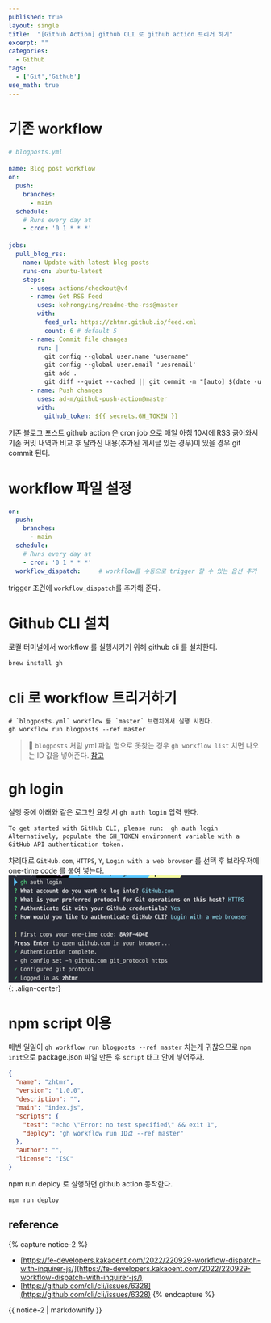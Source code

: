 ```yaml
---
published: true
layout: single
title:  "[Github Action] github CLI 로 github action 트리거 하기"
excerpt: ""
categories:
  - Github
tags:
  - ['Git','Github']
use_math: true
---
```


# 기존 workflow 
```yaml
# blogposts.yml

name: Blog post workflow
on:
  push:
    branches:
      - main
  schedule:
    # Runs every day at
    - cron: '0 1 * * *'

jobs:
  pull_blog_rss:
    name: Update with latest blog posts
    runs-on: ubuntu-latest
    steps:
      - uses: actions/checkout@v4
      - name: Get RSS Feed
        uses: kohrongying/readme-the-rss@master
        with:
          feed_url: https://zhtmr.github.io/feed.xml
          count: 6 # default 5
      - name: Commit file changes
        run: |
          git config --global user.name 'username'
          git config --global user.email 'uesremail'
          git add .
          git diff --quiet --cached || git commit -m "[auto] $(date -u +"%Y-%m-%d-%r") Blog Posting List Update"    
      - name: Push changes
        uses: ad-m/github-push-action@master
        with:
          github_token: ${{ secrets.GH_TOKEN }}
```
기존 블로그 포스트 github action 은 cron job 으로 매일 아침 10시에 RSS 긁어와서 기존 커밋 내역과 비교 후 달라진 내용(추가된 게시글 있는 경우)이 있을 경우 git commit 된다.
# workflow 파일 설정
```yaml
on:
  push:
    branches:
      - main
  schedule:
    # Runs every day at
    - cron: '0 1 * * *'
  workflow_dispatch:     # workflow를 수동으로 trigger 할 수 있는 옵션 추가
```
trigger 조건에 `workflow_dispatch`를 추가해 준다.

# Github CLI 설치
로컬 터미널에서 workflow 를 실행시키기 위해 github cli 를 설치한다.
```shell
brew install gh	
```

# cli 로 workflow 트리거하기
```shell
# `blogposts.yml` workflow 를 `master` 브랜치에서 실행 시킨다.
gh workflow run blogposts --ref master
```

>🫨 `blogposts` 처럼 yml 파일 명으로 못찾는 경우 `gh workflow list` 치면 나오는 ID 값을 넣어준다. [참고](https://github.com/cli/cli/issues/6328)



# gh login
실행 중에 아래와 같은 로그인 요청 시 `gh auth login` 입력 한다.
```shell
To get started with GitHub CLI, please run:  gh auth login
Alternatively, populate the GH_TOKEN environment variable with a GitHub API authentication token.
```
차례대로 `GitHub.com`, `HTTPS`, `Y`, `Login with a web browser` 를 선택 후 브라우저에 one-time code 를 붙여 넣는다.
![img_1.png](https://github.com/zhtmr/static-files-for-posting/blob/main/static-files-for-posting/20240115/gh-cli.png?raw=true){: .align-center}

# npm script 이용
매번 일일이 `gh workflow run blogposts --ref master` 치는게 귀찮으므로 `npm init`으로 package.json 파일 만든 후 `script` 태그 안에 넣어주자.
```json
{
  "name": "zhtmr",
  "version": "1.0.0",
  "description": "",
  "main": "index.js",
  "scripts": {
    "test": "echo \"Error: no test specified\" && exit 1",
    "deploy": "gh workflow run ID값 --ref master"
  },
  "author": "",
  "license": "ISC"
}
```
npm run deploy 로 실행하면 github action 동작한다.
```shell
npm run deploy
```







## reference
{% capture notice-2 %}
- [https://fe-developers.kakaoent.com/2022/220929-workflow-dispatch-with-inquirer-js/](https://fe-developers.kakaoent.com/2022/220929-workflow-dispatch-with-inquirer-js/)
- [https://github.com/cli/cli/issues/6328](https://github.com/cli/cli/issues/6328)
{% endcapture %}

<div class="notice">{{ notice-2 | markdownify }}</div>


